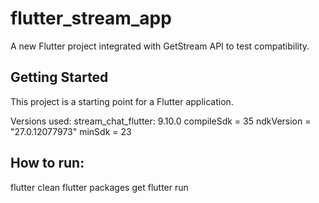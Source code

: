 # flutter_stream_app

A new Flutter project integrated with GetStream API to test compatibility.

## Getting Started

This project is a starting point for a Flutter application.

Versions used:
stream_chat_flutter: 9.10.0
compileSdk = 35
ndkVersion = "27.0.12077973"
minSdk = 23

## How to run:
flutter clean
flutter packages get
flutter run